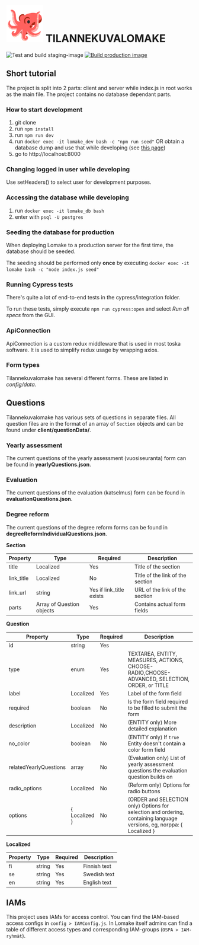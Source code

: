 # <img src=./client/assets/octopus.gif width=100px /> TILANNEKUVALOMAKE


![Test and build staging-image](https://github.com/UniversityOfHelsinkiCS/lomake/workflows/Test%20and%20build%20staging-image/badge.svg)
[![Build production image](https://github.com/UniversityOfHelsinkiCS/lomake/actions/workflows/production.yml/badge.svg)](https://github.com/UniversityOfHelsinkiCS/lomake/actions/workflows/production.yml)

## Short tutorial

The project is split into 2 parts: client and server while index.js in root works as the main file. The project contains no database dependant parts.

### How to start development

1. git clone
2. run `npm install`
3. run `npm run dev`
4. run `docker exec -it lomake_dev bash -c "npm run seed"` OR obtain a database dump and use that while developing (see [this page](https://www.postgresqltutorial.com/postgresql-restore-database/))
5. go to http://localhost:8000

### Changing logged in user while developing

Use setHeaders() to select user for development purposes.

### Accessing the database while developing

1. run `docker exec -it lomake_db bash`
2. enter with `psql -U postgres` 

### Seeding the database for production

When deploying Lomake to a production server for the first time, the database should be seeded.

The seeding should be performed only **once** by executing `docker exec -it lomake bash -c "node index.js seed"`

### Running Cypress tests

There's quite a lot of end-to-end tests in the cypress/integration folder.

To run these tests, simply execute `npm run cypress:open` and select _Run all specs_ from the GUI.

### ApiConnection

ApiConnection is a custom redux middleware that is used in most toska software. It is used to simplify redux usage by wrapping axios.


### Form types

Tilannekuvalomake has several different forms. These are listed in *config/data*.

## Questions
Tilannekuvalomake has various sets of questions in separate files. All question files are in the format of an array of `Section` objects and can be found under **client/questionData/**.

### Yearly assessment

The current questions of the yearly assessment (vuosiseuranta) form can be found in **yearlyQuestions.json**.

### Evaluation

The current questions of the evaluation (katselmus) form can be found in **evaluationQuestions.json**. 

### Degree reform

The current questions of the degree reform forms can be found in **degreeReformIndividualQuestions.json**.


**Section**

| Property   | Type                      | Required                 | Description                      |
| ---------- | ------------------------- | ------------------------ | -------------------------------- |
| title      | Localized                 | Yes                      | Title of the section             |
| link_title | Localized                 | No                       | Title of the link of the section |
| link_url   | string                    | Yes if link_title exists | URL of the link of the section   |
| parts      | Array of Question objects | Yes                      | Contains actual form fields      |

**Question**

| Property    | Type      | Required | Description                                                               |
| ----------- | --------- | -------- | ------------------------------------------------------------------------- |
| id          | string    | Yes      |
| type        | enum      | Yes      | TEXTAREA, ENTITY, MEASURES, ACTIONS, CHOOSE-RADIO,CHOOSE-ADVANCED, SELECTION, ORDER, or TITLE |
| label       | Localized | Yes      | Label of the form field                                                   |
| required    | boolean   | No       | Is the form field required to be filled to submit the form                |
| description | Localized | No       | (ENTITY only) More detailed explanation                                   |
| no_color    | boolean   | No       | (ENTITY only) If `true` Entity doesn't contain a color form field         |
| relatedYearlyQuestions  | array | No| (Evaluation only) List of yearly assessment questions the evaluation question builds on |
| radio_options| Localized   | No        | (Reform only) Options for radio buttons                               |
| options     |  { Localized } | No       | (ORDER and SELECTION only) Options for selection and ordering, containing language versions, eg, norppa: { Localized }         |

**Localized**

| Property | Type   | Required | Description  |
| -------- | ------ | -------- | ------------ |
| fi       | string | Yes      | Finnish text |
| se       | string | Yes      | Swedish text |
| en       | string | Yes      | English text |




## IAMs

This project uses IAMs for access control. You can find the IAM-based access configs in ```config > IAMConfig.js```. In Lomake itself admins can find a table of different access types and corresponding IAM-groups (```OSPA > IAM-ryhmät```).
